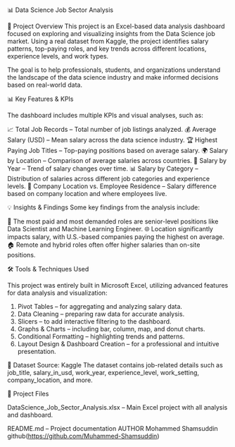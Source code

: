 📊 Data Science Job Sector Analysis

📁 Project Overview
This project is an Excel-based data analysis dashboard focused on exploring and visualizing insights from the Data Science job market. Using a real dataset from Kaggle, the project identifies salary patterns, top-paying roles, and key trends across different locations, experience levels, and work types.

The goal is to help professionals, students, and organizations understand the landscape of the data science industry and make informed decisions based on real-world data.

📊 Key Features & KPIs

The dashboard includes multiple KPIs and visual analyses, such as:

📈 Total Job Records – Total number of job listings analyzed.
💰 Average Salary (USD) – Mean salary across the data science industry.
🏆 Highest Paying Job Titles – Top-paying positions based on average salary.
🌍 Salary by Location – Comparison of average salaries across countries.
📅 Salary by Year – Trend of salary changes over time.
📊 Salary by Category – Distribution of salaries across different job categories and experience levels.
🏢 Company Location vs. Employee Residence – Salary difference based on company location and where employees live.

💡 Insights & Findings
Some key findings from the analysis include:

📌 The most paid and most demanded roles are senior-level positions like Data Scientist and Machine Learning Engineer.
🌐 Location significantly impacts salary, with U.S.-based companies paying the highest on average.
🏠 Remote and hybrid roles often offer higher salaries than on-site positions.

🛠️ Tools & Techniques Used

This project was entirely built in Microsoft Excel, utilizing advanced features for data analysis and visualization:

1. Pivot Tables – for aggregating and analyzing salary data.
2. Data Cleaning – preparing raw data for accurate analysis.
3. Slicers – to add interactive filtering to the dashboard.
4. Graphs & Charts – including bar, column, map, and donut charts.
5. Conditional Formatting – highlighting trends and patterns.
6. Layout Design & Dashboard Creation – for a professional and intuitive presentation.

📂 Dataset
Source: Kaggle
The dataset contains job-related details such as job_title, salary_in_usd, work_year, experience_level, work_setting, company_location, and more.

📁 Project Files

DataScience_Job_Sector_Analysis.xlsx – Main Excel project with all analysis and dashboard.

README.md – Project documentation
AUTHOR
Mohammed Shamsuddin
github(https://github.com/Muhammed-Shamsuddin)
